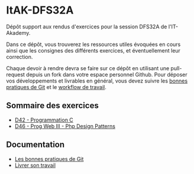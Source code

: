 # ItAK-DFS32A

Dépôt support aux rendus d'exercices pour la session DFS32A de l'IT-Akademy.

Dans ce dépôt, vous trouverez les ressources utiles évoquées en cours ainsi que les consignes des différents exercices, et éventuellement leur correction.

Chaque devoir à rendre devra se faire sur ce dépôt en utilisant une pull-request depuis un fork dans votre espace personnel Github.
Pour déposer vos développements et livrables en général, vous devez suivre les [bonnes pratiques de Git](docs/git.md) et le [workflow de travail](docs/workflow.md).

## Sommaire des exercices

  - [D42 - Programmation C](D42_Prog_C/README.md)
  - [D46 - Prog Web III - Php Design Patterns](D46_Php_Design_Patterns/README.md)

## Documentation

  - [Les bonnes pratiques de Git](docs/git.md)
  - [Livrer son travail](docs/workflow.md)
